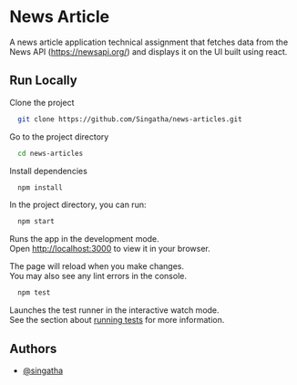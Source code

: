# News Article

A news article application technical assignment that fetches data from the News API (https://newsapi.org/) and displays it on the UI built using react.

## Run Locally

Clone the project

```bash
  git clone https://github.com/Singatha/news-articles.git
```

Go to the project directory

```bash
  cd news-articles
```

Install dependencies

```bash
  npm install
```

In the project directory, you can run:

```bash
  npm start
```

Runs the app in the development mode.\
Open [http://localhost:3000](http://localhost:3000) to view it in your browser.

The page will reload when you make changes.\
You may also see any lint errors in the console.

```bash
  npm test
```

Launches the test runner in the interactive watch mode.\
See the section about [running tests](https://facebook.github.io/create-react-app/docs/running-tests) for more information.


## Authors

- [@singatha](https://github.com/Singatha/)